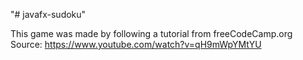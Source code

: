 "# javafx-sudoku" 

This game was made by following a tutorial from freeCodeCamp.org
Source: https://www.youtube.com/watch?v=qH9mWpYMtYU
